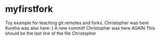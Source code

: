 # myfirstfork
Toy example for teaching git remotes and forks. 
Christopher was here
Kureha was also here :)
A new commit!
Christopher was here AGAIN
This should be the last line of the file
Christopher
